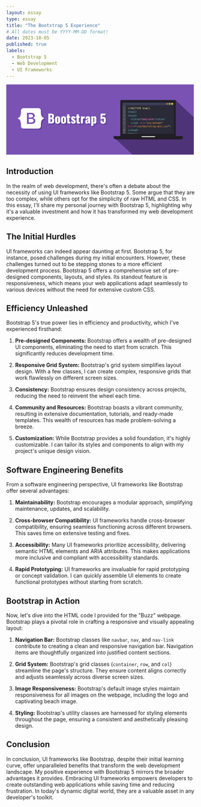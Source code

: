 ```yaml
---
layout: essay
type: essay
title: "The Bootstrap 5 Experience"
# All dates must be YYYY-MM-DD format!
date: 2023-10-05
published: true
labels:
  - Bootstrap 5
  - Web Development
  - UI Frameworks
---
```


<img width="500px" class="rounded float-start pe-4" src="../img/bootstrap.png">

## Introduction

In the realm of web development, there's often a debate about the necessity of using UI frameworks like Bootstrap 5. Some argue that they are too complex, while others opt for the simplicity of raw HTML and CSS. In this essay, I'll share my personal journey with Bootstrap 5, highlighting why it's a valuable investment and how it has transformed my web development experience.

## The Initial Hurdles

UI frameworks can indeed appear daunting at first. Bootstrap 5, for instance, posed challenges during my initial encounters. However, these challenges turned out to be stepping stones to a more efficient development process. Bootstrap 5 offers a comprehensive set of pre-designed components, layouts, and styles. Its standout feature is responsiveness, which means your web applications adapt seamlessly to various devices without the need for extensive custom CSS.

## Efficiency Unleashed

Bootstrap 5's true power lies in efficiency and productivity, which I've experienced firsthand:

1. **Pre-designed Components:** Bootstrap offers a wealth of pre-designed UI components, eliminating the need to start from scratch. This significantly reduces development time.

2. **Responsive Grid System:** Bootstrap's grid system simplifies layout design. With a few classes, I can create complex, responsive grids that work flawlessly on different screen sizes.

3. **Consistency:** Bootstrap ensures design consistency across projects, reducing the need to reinvent the wheel each time.

4. **Community and Resources:** Bootstrap boasts a vibrant community, resulting in extensive documentation, tutorials, and ready-made templates. This wealth of resources has made problem-solving a breeze.

5. **Customization:** While Bootstrap provides a solid foundation, it's highly customizable. I can tailor its styles and components to align with my project's unique design vision.

## Software Engineering Benefits

From a software engineering perspective, UI frameworks like Bootstrap offer several advantages:

1. **Maintainability:** Bootstrap encourages a modular approach, simplifying maintenance, updates, and scalability.

2. **Cross-browser Compatibility:** UI frameworks handle cross-browser compatibility, ensuring seamless functioning across different browsers. This saves time on extensive testing and fixes.

3. **Accessibility:** Many UI frameworks prioritize accessibility, delivering semantic HTML elements and ARIA attributes. This makes applications more inclusive and compliant with accessibility standards.

4. **Rapid Prototyping:** UI frameworks are invaluable for rapid prototyping or concept validation. I can quickly assemble UI elements to create functional prototypes without starting from scratch.

## Bootstrap in Action

Now, let's dive into the HTML code I provided for the "Buzz" webpage. Bootstrap plays a pivotal role in crafting a responsive and visually appealing layout:

1. **Navigation Bar:** Bootstrap classes like `navbar`, `nav`, and `nav-link` contribute to creating a clean and responsive navigation bar. Navigation items are thoughtfully organized into justified content sections.

2. **Grid System:** Bootstrap's grid classes (`container`, `row`, and `col`) streamline the page's structure. They ensure content aligns correctly and adjusts seamlessly across diverse screen sizes.

3. **Image Responsiveness:** Bootstrap's default image styles maintain responsiveness for all images on the webpage, including the logo and captivating beach image.

4. **Styling:** Bootstrap's utility classes are harnessed for styling elements throughout the page, ensuring a consistent and aesthetically pleasing design.

## Conclusion

In conclusion, UI frameworks like Bootstrap, despite their initial learning curve, offer unparalleled benefits that transform the web development landscape. My positive experience with Bootstrap 5 mirrors the broader advantages it provides. Embracing UI frameworks empowers developers to create outstanding web applications while saving time and reducing frustration. In today's dynamic digital world, they are a valuable asset in any developer's toolkit.
